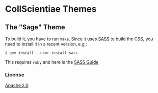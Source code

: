 # CollScientiae Themes

## The "Sage" Theme

To build it, you have to run `make`.
Since it uses [SASS](http://sass-lang.com/) to build the CSS,
you need to install it in a recent version, e.g.:

    $ gem install --user-install sass

This requires `ruby` and here is the
[SASS Guide](http://sass-lang.com/guide)

### License

[Apache 2.0](http://www.apache.org/licenses/LICENSE-2.0)